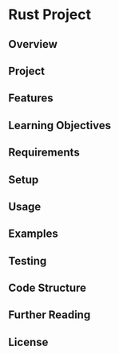# Rust Project

## Overview

## Project

## Features

## Learning Objectives

## Requirements

## Setup

## Usage

## Examples

## Testing

## Code Structure

## Further Reading

## License